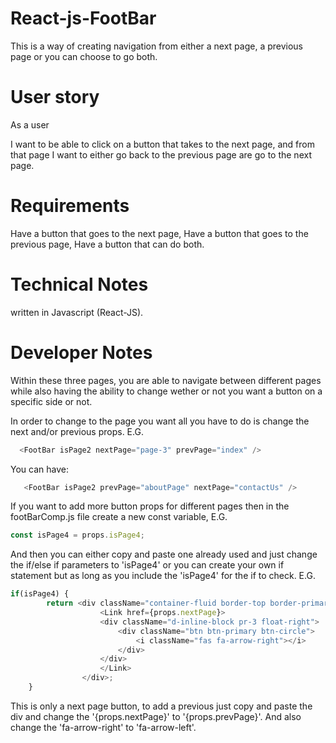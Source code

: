 # React-js-FootBar
This is a way of creating navigation from either a next page, a previous page or you can choose to go both.
  
# User story
As a user 

I want to be able to click on a button that takes to the next page, and from that page I want to either go back to the previous page are go to the next page.


# Requirements

Have a button that goes to the next page,
Have a button that goes to the previous page,
Have a button that can do both.

# Technical Notes
written in Javascript (React-JS).

  
# Developer Notes
Within these three pages, you are able to navigate between different pages while also having the ability to change wether or not you want a button on a specific side or not.


In order to change to the page you want all you have to do is change the next and/or previous props.
E.G.

```javascript
  <FootBar isPage2 nextPage="page-3" prevPage="index" />
```
You can have:

```javascript
   <FootBar isPage2 prevPage="aboutPage" nextPage="contactUs" />
```


If you want to add more button props for different pages then in the footBarComp.js file create a new const variable, E.G.
```javascript
const isPage4 = props.isPage4;
```
And then you can either copy and paste one already used and just change the if/else if parameters to 'isPage4' or you can create your own if statement but as long as you include the 'isPage4' for the if to check.
E.G.
```javascript
if(isPage4) {
        return <div className="container-fluid border-top border-primary margin-top fixed-bottom back-red bg-white">
                    <Link href={props.nextPage}>
                    <div className="d-inline-block pr-3 float-right">
                        <div className="btn btn-primary btn-circle">
                            <i className="fas fa-arrow-right"></i>
                        </div>
                    </div>
                    </Link>
                </div>;
    }
```
This is only a next page button, to add a previous just copy and paste the div and change the '{props.nextPage}' to '{props.prevPage}'. And also change the 'fa-arrow-right' to 'fa-arrow-left'.
